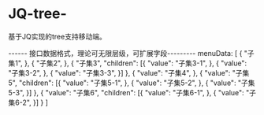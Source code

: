 # JQ-tree-
基于JQ实现的tree支持移动端。

------ 接口数据格式，理论可无限层级，可扩展字段---------
menuData: [
        {
            "子集1",
        },
        {
            "子集2",
        },
        {
            "子集3",
            "children": [{
                "value": "子集3-1",
            },
            {
                "value": "子集3-2",
            },
            {
                "value": "子集3-3",
            }]
        },
        {
            "value": "子集4",
        },
        {
            "value": "子集5",
            "children": [{
                "value": "子集5-1",
            },
            {
                "value": "子集5-2",
            },
            {
                "value": "子集5-3",
            }]
        },
        {
            "value": "子集6",
            "children": [{
                "value": "子集6-1",
            },
            {
                "value": "子集6-2",
            }]
        }
    ]
